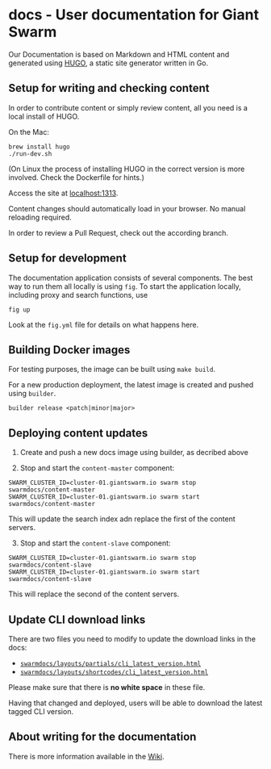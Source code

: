 # docs - User documentation for Giant Swarm

Our Documentation is based on Markdown and HTML content and generated using [HUGO](http://gohugo.io/), a static site generator written in Go.

## Setup for writing and checking content

In order to contribute content or simply review content, all you need is a local install of HUGO.

On the Mac:

```
brew install hugo
./run-dev.sh
```

(On Linux the process of installing HUGO in the correct version is more involved. Check the Dockerfile for hints.)

Access the site at [localhost:1313](http://localhost:1313/).

Content changes should automatically load in your browser. No manual reloading required.

In order to review a Pull Request, check out the according branch.

## Setup for development

The documentation application consists of several components. The best way to run them all locally is using `fig`. To start the application locally, including proxy and search functions, use

```
fig up
```

Look at the `fig.yml` file for details on what happens here.

## Building Docker images

For testing purposes, the image can be built using `make build`.

For a new production deployment, the latest image is created and pushed using `builder`.

```
builder release <patch|minor|major>
```

## Deploying content updates

1. Create and push a new docs image using builder, as decribed above

2. Stop and start the `content-master` component:

```
SWARM_CLUSTER_ID=cluster-01.giantswarm.io swarm stop swarmdocs/content-master
SWARM_CLUSTER_ID=cluster-01.giantswarm.io swarm start swarmdocs/content-master
```

This will update the search index adn replace the first of the content servers.

3. Stop and start the `content-slave` component:

```
SWARM_CLUSTER_ID=cluster-01.giantswarm.io swarm stop swarmdocs/content-slave
SWARM_CLUSTER_ID=cluster-01.giantswarm.io swarm start swarmdocs/content-slave
```

This will replace the second of the content servers.

## Update CLI download links

There are two files you need to modify to update the download links in the docs:

- [`swarmdocs/layouts/partials/cli_latest_version.html`](/giantswarm/docs/blob/master/swarmdocs/layouts/partials/cli_latest_version.html)
- [`swarmdocs/layouts/shortcodes/cli_latest_version.html`](https://github.com/giantswarm/docs/blob/master/swarmdocs/layouts/shortcodes/cli_latest_version.html)

Please make sure that there is **no white space** in these file.

Having that changed and deployed, users will be able to download the latest tagged CLI version.

## About writing for the documentation

There is more information available in the [Wiki](https://git.giantswarm.io/giantswarm/docs/wikis/home).
